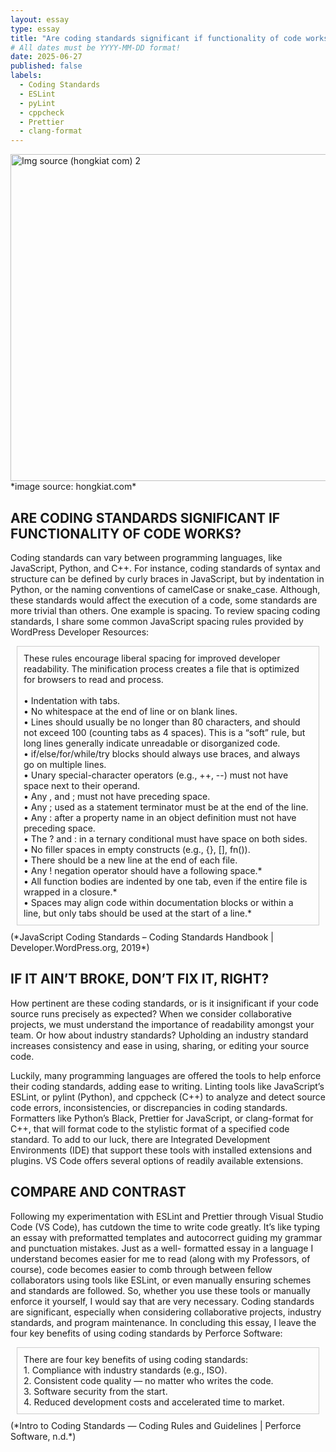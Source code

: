 ```yaml
---
layout: essay
type: essay
title: "Are coding standards significant if functionality of code works?"
# All dates must be YYYY-MM-DD format!
date: 2025-06-27
published: false
labels:
  - Coding Standards
  - ESLint
  - pyLint
  - cppcheck
  - Prettier
  - clang-format
---
```



<img width="523" alt="Img source  (hongkiat com) 2" src="https://github.com/user-attachments/assets/92dd4009-e185-48bd-a0c3-3f7eb5c29220" />
<br>
*image source: hongkiat.com*


## ARE CODING STANDARDS SIGNIFICANT IF FUNCTIONALITY OF CODE WORKS?

Coding standards can vary between programming languages, like JavaScript, Python, and C++. For instance, coding standards of syntax and structure can be defined by curly braces in JavaScript, but by indentation in Python, or the naming conventions of camelCase or snake_case. Although, these standards would affect the execution of a code, some standards are more trivial than others. One example is spacing. To review spacing coding standards, I share some common JavaScript spacing rules provided by WordPress Developer Resources: 
<br>

<div style="border: 1px solid #ccc; padding: 10px; margin: 10px;">
These rules encourage liberal spacing for improved developer readability. The minification process creates a file that is optimized for browsers to read and process.
  <br>
  <br>
•	Indentation with tabs.
  <br>
•	No whitespace at the end of line or on blank lines.
  <br>
•	Lines should usually be no longer than 80 characters, and should not exceed 100 (counting tabs as 4 spaces). This is a “soft” rule, but long lines generally indicate unreadable or disorganized code.
  <br>
•	if/else/for/while/try blocks should always use braces, and always go on multiple lines.
  <br>
•	Unary special-character operators (e.g., ++, --) must not have space next to their operand.
  <br>
•	Any , and ; must not have preceding space.
  <br>
•	Any ; used as a statement terminator must be at the end of the line.
  <br>
•	Any : after a property name in an object definition must not have preceding space.
  <br>
•	The ? and : in a ternary conditional must have space on both sides.
  <br>
•	No filler spaces in empty constructs (e.g., {}, [], fn()).
  <br>
•	There should be a new line at the end of each file.
  <br>
•	Any ! negation operator should have a following space.*
  <br>
•	All function bodies are indented by one tab, even if the entire file is wrapped in a closure.*
  <br>
•	Spaces may align code within documentation blocks or within a line, but only tabs should be used at the start of a line.* </div>
(*JavaScript Coding Standards – Coding Standards Handbook | Developer.WordPress.org, 2019*)

## IF IT AIN’T BROKE, DON’T FIX IT, RIGHT?

How pertinent are these coding standards, or is it insignificant if your code source runs precisely as expected? When we consider collaborative projects, we must understand the importance of readability amongst your team. Or how about industry standards? Upholding an industry standard increases consistency and ease in using, sharing, or editing your source code. 

Luckily, many programming languages are offered the tools to help enforce their coding standards, adding ease to writing. Linting tools like JavaScript’s ESLint, or pylint (Python), and cppcheck (C++) to analyze and detect source code errors, inconsistencies, or discrepancies in coding standards. Formatters like Python’s Black, Prettier for JavaScript, or clang-format for C++, that will format code to the stylistic format of a specified code standard. To add to our luck, there are Integrated Development Environments (IDE) that support these tools with installed extensions and plugins. VS Code offers several options of readily available extensions.

## COMPARE AND CONTRAST

Following my experimentation with ESLint and Prettier through Visual Studio Code (VS Code), has cutdown the time to write code greatly. It’s like typing an essay with preformatted templates and autocorrect guiding my grammar and punctuation mistakes. Just as a well- formatted essay in a language I understand becomes easier for me to read (along with my Professors, of course), code becomes easier to comb through between fellow collaborators using tools like ESLint, or even manually ensuring schemes and standards are followed. So, whether you use these tools or manually enforce it yourself, I would say that are very necessary. Coding standards are significant, especially when considering collaborative projects, industry standards, and program maintenance. In concluding this essay, I leave the four key benefits of using coding standards by Perforce Software:
<br>
<div style="border: 1px solid #ccc; padding: 10px; margin: 10px;">
There are four key benefits of using coding standards:
  <br>
1. Compliance with industry standards (e.g., ISO).
  <br>
2. Consistent code quality — no matter who writes the code.
  <br>
3. Software security from the start.
  <br>
4. Reduced development costs and accelerated time to market. </div>  
(*Intro to Coding Standards — Coding Rules and Guidelines | Perforce Software, n.d.*)


